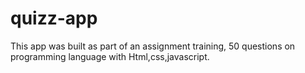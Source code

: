 # quizz-app

This app was built as part of an assignment training, 50 questions on programming language with Html,css,javascript.
